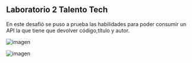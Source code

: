 ## Laboratorio 2 Talento Tech
En este desafió se puso a prueba las habilidades para poder consumir un API
la que tiene que devolver código,título y autor.

![imagen](https://github.com/user-attachments/assets/17107ca8-a5a4-4c63-8ff1-579b4a0ed51e)


![imagen](https://github.com/user-attachments/assets/10ce3652-ec0a-404a-bfef-70bb8163b7ce)
